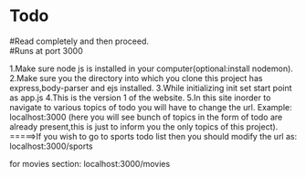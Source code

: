 # Todo
#Read completely and then proceed.</br>
#Runs at port 3000</br>

1.Make sure node js is installed in your computer(optional:install nodemon).
2.Make sure you the directory into which you clone this  project has express,body-parser and ejs installed. 
3.While initializing init set start point as app.js
4.This is the version 1 of the website.
5.In this site inorder to navigate to various topics of todo you will have to change the url.
Example:
localhost:3000     (here you will see bunch of topics in the form of todo are already present,this is just to inform you the only topics of this project).
=====>If you wish to go to sports todo list then you should modify the url as:
localhost:3000/sports

for movies section:
localhost:3000/movies



